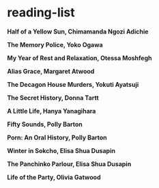 # reading-list

**Half of a Yellow Sun, Chimamanda Ngozi Adichie**

**The Memory Police, Yoko Ogawa**

**My Year of Rest and Relaxation, Otessa Moshfegh**

**Alias Grace, Margaret Atwood**

**The Decagon House Murders, Yokuti Ayatsuji**

**The Secret History, Donna Tartt**

**A Little Life, Hanya Yanagihara**

**Fifty Sounds, Polly Barton**

**Porn: An Oral History, Polly Barton**

**Winter in Sokcho, Elisa Shua Dusapin**

**The Panchinko Parlour, Elisa Shua Dusapin**

**Life of the Party, Olivia Gatwood**

